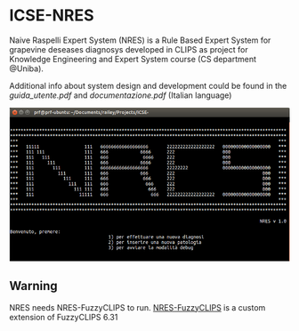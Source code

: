 # ICSE-NRES
Naive Raspelli Expert System (NRES) is a Rule Based Expert System for grapevine deseases diagnosys developed in CLIPS as project for Knowledge Engineering and Expert System course (CS department @Uniba). 

Additional info about system design and development could be found in the *guida_utente.pdf* and *documentazione.pdf* (Italian language)


![](img.png)

## Warning
NRES needs NRES-FuzzyCLIPS to run. [NRES-FuzzyCLIPS](https://github.com/PRFina/NRES-FuzzyClips)  is a custom extension of FuzzyCLIPS 6.31 